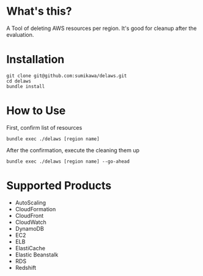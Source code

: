 What's this?
================

A Tool of deleting AWS resources per region.  It's good for cleanup after the evaluation.

Installation
================

    git clone git@github.com:sumikawa/delaws.git
    cd delaws
    bundle install

How to Use
==============

First, confirm list of resources

    bundle exec ./delaws [region name]

After the confirmation, execute the cleaning them up

    bundle exec ./delaws [region name] --go-ahead

Supported Products
========================

- AutoScaling
- CloudFormation
- CloudFront
- CloudWatch
- DynamoDB
- EC2
- ELB
- ElastiCache
- Elastic Beanstalk
- RDS
- Redshift
